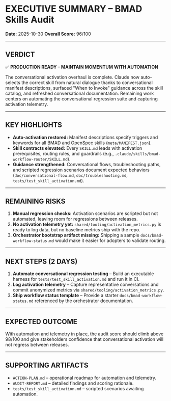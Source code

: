 # EXECUTIVE SUMMARY – BMAD Skills Audit

**Date:** 2025-10-30
**Overall Score:** 96/100

---

## VERDICT

✅ **PRODUCTION READY – MAINTAIN MOMENTUM WITH AUTOMATION**

The conversational activation overhaul is complete. Claude now auto-selects the correct skill from natural dialogue thanks to conversational manifest descriptions, surfaced "When to Invoke" guidance across the skill catalog, and refreshed conversational documentation. Remaining work centers on automating the conversational regression suite and capturing activation telemetry.

---

## KEY HIGHLIGHTS

- **Auto-activation restored:** Manifest descriptions specify triggers and keywords for all BMAD and OpenSpec skills (`meta/MANIFEST.json`).
- **Skill contracts elevated:** Every `SKILL.md` leads with activation prerequisites, routing rules, and guardrails (e.g., `.claude/skills/bmad-workflow-router/SKILL.md`).
- **Guidance strengthened:** Conversational flows, troubleshooting paths, and scripted regression scenarios document expected behaviors (`doc/conversational-flow.md`, `doc/troubleshooting.md`, `tests/test_skill_activation.md`).

---

## REMAINING RISKS

1. **Manual regression checks:** Activation scenarios are scripted but not automated, leaving room for regressions between releases.
2. **No activation telemetry yet:** `shared/tooling/activation_metrics.py` is ready to log data, but no baseline metrics ship with the repo.
3. **Orchestrator bootstrap artifact missing:** Shipping a sample `docs/bmad-workflow-status.md` would make it easier for adopters to validate routing.

---

## NEXT STEPS (2 DAYS)

1. **Automate conversational regression testing** – Build an executable harness for `tests/test_skill_activation.md` and run it in CI.
2. **Log activation telemetry** – Capture representative conversations and commit anonymized metrics via `shared/tooling/activation_metrics.py`.
3. **Ship workflow status template** – Provide a starter `docs/bmad-workflow-status.md` referenced by the orchestrator documentation.

---

## EXPECTED OUTCOME

With automation and telemetry in place, the audit score should climb above 98/100 and give stakeholders confidence that conversational activation will not regress between releases.

---

## SUPPORTING ARTIFACTS

- `ACTION-PLAN.md` – operational roadmap for automation and telemetry.
- `AUDIT-REPORT.md` – detailed findings and scoring rationale.
- `tests/test_skill_activation.md` – scripted scenarios awaiting automation.
